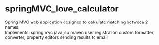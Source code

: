 # springMVC_love_calculator
Spring MVC web application designed to calculate matching between 2 names.  
Implements:
spring mvc
java
jsp
maven
user registration
custom formatter, converter, property editors
sending results to email
